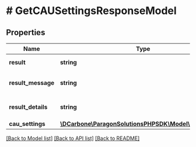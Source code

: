 # # GetCAUSettingsResponseModel

## Properties

Name | Type | Description | Notes
------------ | ------------- | ------------- | -------------
**result** | **string** | Method result code | [optional]
**result_message** | **string** | Method result message | [optional]
**result_details** | **string** | Method result details | [optional]
**cau_settings** | [**\DCarbone\ParagonSolutionsPHPSDK\Model\CAUSettings**](CAUSettings.md) |  | [optional]

[[Back to Model list]](../../README.md#models) [[Back to API list]](../../README.md#endpoints) [[Back to README]](../../README.md)
